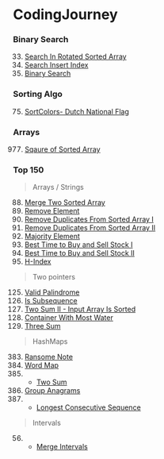 # CodingJourney

### Binary Search

33.   [Search In Rotated Sorted Array](Searching/BinarySearch/SearchInRotatedSortedArray.java)
35.   [Search Insert Index](Searching/BinarySearch/SearchInsert.java)
705. [Binary Search](Searching/BinarySearch/BinarySearch.java)


### Sorting Algo

75. [SortColors- Dutch National Flag](Sorting/DutchNationalFlag/SortColors.java)

### Arrays

977. [Sqaure of Sorted Array](Arrays/SquareOfSortedArray.java)


### Top 150
> Arrays / Strings
88. [Merge Two Sorted Array](Top150/ArraysStrings/MergeTwoSortedArray.java)
27. [Remove Element](Top150/ArraysStrings/RemoveElement.java)
26. [Remove Duplicates From Sorted Array I](Top150/ArraysStrings/RemoveDuplicatesFromSortedArrayI.java)
80. [Remove Duplicates From Sorted Array II](Top150/ArraysStrings/RemoveDuplicatesFromSortedArrayII.java)
169. [Majority Element](Top150/ArraysStrings/MajorityElement.java)
121. [Best Time to Buy and Sell Stock I](Top150/ArraysStrings/BestTimeToBuyAndSellStockI.java)
122. [Best Time to Buy and Sell Stock II](Top150/ArraysStrings/BestTimeToBuyAndSellStockII.java)
274. [H-Index](Top150/ArraysStrings/HIndex.java)

> Two pointers 
125. [Valid Palindrome](Top150/TwoPointers/ValidPalindrome.java)
392. [Is Subsequence](Top150/TwoPointers/IsSubsequence.java)
167. [Two Sum II - Input Array Is Sorted](Top150/TwoPointers/TwoSumIIInputArrayIsSorted.java)
11. [Container With Most Water](Top150/TwoPointers/ContainerWithMostWater.java)
15. [Three Sum](Top150/TwoPointers/ThreeSum.java)

> HashMaps
383. [Ransome Note](Top150/HashMaps/RansomNote.java)
290. [Word Map](Top150/HashMaps/WordMap.java)
1. * [Two Sum](Top150/HashMaps/TwoSum.java)
49. [Group Anagrams](Top150/HashMaps/GroupAnagrams.java)
128. * [Longest Consecutive Sequence](Top150/HashMaps/LongestConsecutive.java)

> Intervals
56. * [Merge Intervals](Top150/Intervals/MergeIntervals.java)